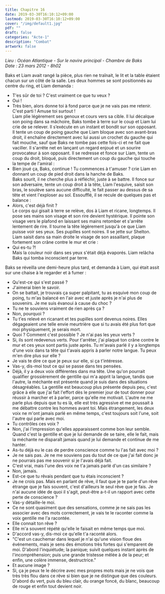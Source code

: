```yaml
---
title: Chapitre 16
date: 2019-03-30T16:10:12+09:00
lastmod: 2019-03-30T16:10:12+09:00
cover: "/img/default1.jpg"
pdf: ""
draft: false
categories: "Acte-1"
description: "Combat"
artwork: false
---
```

_Lieu : Océan Atlantique - Sur le navire principal - Chambre de Baks   
Date : 23 mars 2012 - 8h02_

Baks et Liam avait rangé la pièce, plus rien ne traînait, le lit et la table étaient chacun sur un côté de la salle. Les deux hommes se sont positionnés au centre du ring, et Liam demanda :   
- T'es sûr de toi ? C'est vraiment ce que tu veux ?   
- Oui !    
- Très bien, alors donne toi à fond parce que je ne vais pas me retenir. C'est parti ! Amuse toi surtout !   
Liam plie légèrement ses genoux et cours vers sa cible. Il lui décalque son poing dans sa mâchoire, Baks tombe à terre sur le coup et Liam lui crie de se relever. Il s’exécute en un instant et bondit sur son opposant. Il tente un coup de poing gauche que Liam bloque avec son avant-bras droit, il enchaîne directement avec lui aussi un crochet du gauche qui fait mouche, sauf que Baks ne tombe pas cette fois-ci et ne fait que vaciller. Il s'arrête net en lançant un regard enjoué et un sourire provocateur à son opposant. Il se redresse et fonce sur Liam, tente un coup du droit, bloqué, puis directement un coup du gauche qui touche la tempe de l'amiral :   
- Bien joué ça, Baks, continue ! Tu commences à t'amuser ? crie Liam en donnant un coup de pied droit dans la hanche de Baks.   
Baks sourit, il ne cherche plus à réfléchir, juste à se battre. Il fonce sur son adversaire, tente un coup droit à la tête, Liam l'esquive, saisit son bras, le soulève sans aucune difficulté, le fait passer au dessus de sa tête et vient l'exploser au sol. Essoufflé, il se recule de quelques pas et balance :   
- Alors, c'est déjà finit ?   
Le corps qui gisait à terre se relève, dos à Liam et ricane, longtemps. Il pose ses mains son visage et son rire devient hystérique. Il pointe son visage vers le plafond en laissant ses mains retomber et s'arrête lentement de rire. Il tourne la tête légèrement jusqu'à ce que Liam puisse voir ses yeux. Ses pupilles sont noires. Il se jette sur Shelton. Liam saisit dans sa main droite le visage de son assaillant, plaque fortement son crâne contre le mur et crie :   
- Qui es-tu ?!   
Mais la couleur noir dans ses yeux s'était déjà évaporés. Liam relâcha Baks qui tomba inconscient par terre.    
   
Baks se réveilla une demi-heure plus tard, et demanda à Liam, qui était assit sur une chaise à le regarder et à fumer :   
- Qu'est-ce qui s'est passé ?    
- J'aimerai bien le savoir.   
- On se battait, je trouvais ça super palpitant, tu as esquivé mon coup de poing, tu m'as balancé en l'air avec et juste après je n'ai plus de souvenirs. Je me suis évanoui à cause du choc ?   
- Tu ne te souviens vraiment de rien après ça ?   
- Non, pourquoi ?   
- Tu t'es relevé en ricanant et tes pupilles sont devenus noires. Elles dégageaient une telle envie meurtrière que si tu avais été plus fort que moi physiquement, je serais mort.   
- Quoi ? Comment c'est possible ? Je n'ai pas les yeux verts ?   
- Si, ils sont redevenus verts. Pour t'arrêter, j'ai plaqué ton crâne contre le mur et ces yeux sont partis juste après. Tu m'avais parlé il y a longtemps d'une voix dans ta tête qui t'avais appris à parler notre langue. Tu peux m'en dire plus sur elle ?   
- Je vais te dire ce que je peux sur elle, si ça t'intéresse.   
- Vas-y, dis-moi tout ce qui se passe dans tes pensées.   
- Déjà, il y a deux voix différentes dans ma tête. Une qu'on pourrait qualifier grossièrement de gentille qui m'a apprit la langue, tandis que l'autre, la méchante est présente quand je suis dans des situations désagréables. La gentille est beaucoup plus présente depuis peu, c'est grâce à elle que j'ai fait l'effort dès le premier jour de tout donner pour réussir à marcher et à parler, parce qu'elle me motivait. L'autre ne me parle plus depuis que tu es là, elle est très agressive et me poussait à me débattre contre les hommes avant toi. Mais étrangement, les deux voix ne m'ont jamais parlé en même temps, c'est toujours soit l'une, soit l'autre qui parle avec moi.   
- Tu contrôles ces voix ?   
- Non, j'ai l'impression qu'elles apparaissent comme bon leur semble. Quand c'est la gentille et que je lui demande de se taire, elle le fait, mais la méchante ne disparaît jamais quand je lui demande et continue de me hanter.   
- As-tu déjà eu le cas de perdre conscience comme tu l'as fait avec moi ?   
- Je ne sais pas. Je ne me souviens pas du tout de ce que j'ai fait donc je ne pourrais pas me souvenir si je l'avais déjà fait.   
- C'est vrai, mais l'une des voix ne t'a jamais parlé d'un cas similaire ?   
- Non, jamais.   
- Est-ce que tu rêvais pendant que tu étais inconscient ?   
- Je ne crois pas. Mais en parlant de rêve, il faut que je te parle d'un rêve étrange que je fais souvent, c'est d'ailleurs le seul rêve que je fais. Je n'ai aucune idée de quoi il s'agit, peut-être a-t-il un rapport avec cette perte de conscience ?   
- Vas-y détaille-le moi.   
- Ce ne sont quasiment que des sensations, comme je ne sais pas les associer avec des mots correctement, je vais te le raconter comme la voix gentille me l'a racontée.   
- Elle connait ton rêve ?   
- Elle m'a souvent répété qu'elle le faisait en même temps que moi.   
- D'accord vas-y, dis-moi ce qu'elle t'a raconté alors.   
- "C'est un cauchemar dans lequel je n'ai qu'une vision floue des événements, mais je sens des émotions très fortes qui s'emparent de moi. D'abord l'inquiétude; la panique; suivit quelques instant après de l'incompréhension; puis une grande tristesse mêlée à de la peur; et enfin, une colère immense, destructrice."   
- Et aucune image ?   
- Si, ça je peux te le décrire avec mes propres mots mais je ne vois que très très flou dans ce rêve si bien que je ne distingue que des couleurs. D'abord du vert, puis du bleu clair, du orange foncé, du blanc, beaucoup de rouge et enfin tout devient noir.
